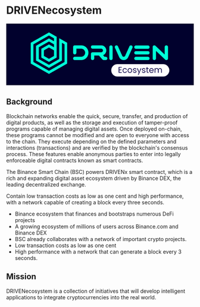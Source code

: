 # DRIVENecosystem

![](.gitbook/assets/driven-ecosystem-1-.png)

## Background

Blockchain networks enable the quick, secure, transfer, and production of digital products, as well as the storage and execution of tamper-proof programs capable of managing digital assets. Once deployed on-chain, these programs cannot be modified and are open to everyone with access to the chain. They execute depending on the defined parameters and interactions \(transactions\) and are verified by the blockchain's consensus process. These features enable anonymous parties to enter into legally enforceable digital contracts known as smart contracts.

The Binance Smart Chain \(BSC\) powers DRIVENx smart contract, which is a rich and expanding digital asset ecosystem driven by Binance DEX, the leading decentralized exchange.

Contain low transaction costs as low as one cent and high performance, with a network capable of creating a block every three seconds.

* Binance ecosystem that finances and bootstraps numerous DeFi projects
* A growing ecosystem of millions of users across Binance.com and Binance DEX
* BSC already collaborates with a network of important crypto projects.
* Low transaction costs as low as one cent
* High performance with a network that can generate a block every 3 seconds.

## Mission

DRIVENecosystem is a collection of initiatives that will develop intelligent applications to integrate cryptocurrencies into the real world.

